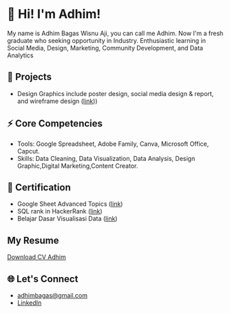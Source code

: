 # 🚀 Hi! I'm Adhim! 

My name is Adhim Bagas Wisnu Aji, you can call me Adhim. Now I'm a fresh graduate who seeking opportunity in Industry.
Enthusiastic learning in Social Media, Design, Marketing, Community Development, and Data Analytics

## 🏢 Projects
- Design Graphics include poster design, social media design & report, and wireframe design ([link](https://www.cakeresume.com/s--FRT7pNWxEq__FWLd1UfPyA--/adhim-bagas/portfolios)))

## ⚡ Core Competencies
- Tools: Google Spreadsheet, Adobe Family, Canva, Microsoft Office, Capcut.
- Skills: Data Cleaning, Data Visualization, Data Analysis, Design Graphic,Digital Marketing,Content Creator.

## 📑 Certification

- Google Sheet Advanced Topics ([link](https://www.cloudskillsboost.google/public_profiles/0206be9e-2968-41ae-9954-53c3be6ba077/badges/3325713?utm_medium=social&utm_source=linkedin&utm_campaign=ql-social-share))
- SQL rank in HackerRank ([link](https://www.hackerrank.com/adhimbagas?badge=sql&stars=3&level=2&hr_r=1&utm_campaign=social-buttons&utm_medium=linkedin&utm_source=badge_share_profile&social=linkedin))
- Belajar Dasar Visualisasi Data ([link](https://www.dicoding.com/certificates/53XEEEEGYXRN))

## My Resume
[Download CV Adhim](https://drive.google.com/file/d/10XuaGaqTTioOhdwXg2gpG4YxK60bvjx1/view?usp=share_link)

## 🌐 Let's Connect
  - adhimbagas@gmail.com
  - [LinkedIn](https://www.linkedin.com/in/adhim-bagas/)

